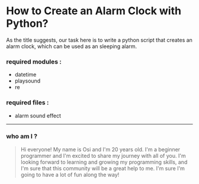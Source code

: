 # How to Create an Alarm Clock with Python?
As the title suggests, our task here is to write a python script that creates an alarm clock, which can be used as an sleeping alarm. 

### required modules : 
- datetime
- playsound
- re


### required files :
- alarm sound effect 

---

### who am I ? 
> Hi everyone! My name is Osi and I'm 20 years old. I'm a beginner programmer and I'm excited to share my journey with all of you. I'm looking forward to learning and growing my programming skills, and I'm sure that this community will be a great help to me. I'm sure I'm going to have a lot of fun along the way!
